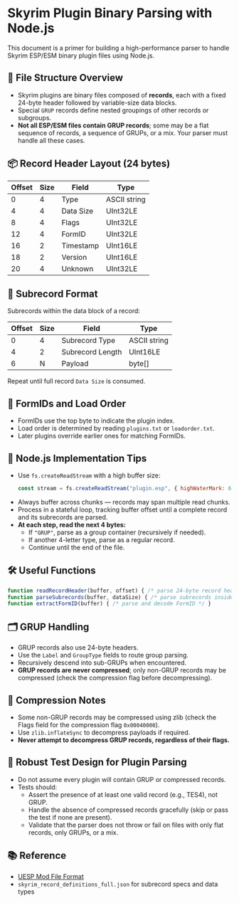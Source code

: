 # Skyrim Plugin Binary Parsing with Node.js

This document is a primer for building a high-performance parser to handle Skyrim ESP/ESM binary plugin files using Node.js.

## 📄 File Structure Overview

- Skyrim plugins are binary files composed of **records**, each with a fixed 24-byte header followed by variable-size data blocks.
- Special `GRUP` records define nested groupings of other records or subgroups.
- **Not all ESP/ESM files contain GRUP records**; some may be a flat sequence of records, a sequence of GRUPs, or a mix. Your parser must handle all these cases.

## 📦 Record Header Layout (24 bytes)

| Offset | Size | Field       | Type         |
|--------|------|-------------|--------------|
| 0      | 4    | Type        | ASCII string |
| 4      | 4    | Data Size   | UInt32LE     |
| 8      | 4    | Flags       | UInt32LE     |
| 12     | 4    | FormID      | UInt32LE     |
| 16     | 2    | Timestamp   | UInt16LE     |
| 18     | 2    | Version     | UInt16LE     |
| 20     | 4    | Unknown     | UInt32LE     |

## 🔁 Subrecord Format

Subrecords within the data block of a record:

| Offset | Size | Field            | Type         |
|--------|------|------------------|--------------|
| 0      | 4    | Subrecord Type   | ASCII string |
| 4      | 2    | Subrecord Length | UInt16LE     |
| 6      | N    | Payload          | byte[]       |

Repeat until full record `Data Size` is consumed.

## 🔢 FormIDs and Load Order

- FormIDs use the top byte to indicate the plugin index.
- Load order is determined by reading `plugins.txt` or `loadorder.txt`.
- Later plugins override earlier ones for matching FormIDs.

## 🧠 Node.js Implementation Tips

- Use `fs.createReadStream` with a high buffer size:
  ```js
  const stream = fs.createReadStream("plugin.esp", { highWaterMark: 65536 });
  ```
- Always buffer across chunks — records may span multiple read chunks.
- Process in a stateful loop, tracking buffer offset until a complete record and its subrecords are parsed.
- **At each step, read the next 4 bytes:**
  - If `"GRUP"`, parse as a group container (recursively if needed).
  - If another 4-letter type, parse as a regular record.
  - Continue until the end of the file.

## 🛠️ Useful Functions

```js
function readRecordHeader(buffer, offset) { /* parse 24-byte record header */ }
function parseSubrecords(buffer, dataSize) { /* parse subrecords inside a record */ }
function extractFormID(buffer) { /* parse and decode FormID */ }
```

## 🗂️ GRUP Handling

- GRUP records also use 24-byte headers.
- Use the `Label` and `GroupType` fields to route group parsing.
- Recursively descend into sub-GRUPs when encountered.
- **GRUP records are never compressed**; only non-GRUP records may be compressed (check the compression flag before decompressing).

## 🧩 Compression Notes

- Some non-GRUP records may be compressed using zlib (check the Flags field for the compression flag `0x00040000`).
- Use `zlib.inflateSync` to decompress payloads if required.
- **Never attempt to decompress GRUP records, regardless of their flags.**

## 🧪 Robust Test Design for Plugin Parsing

- Do not assume every plugin will contain GRUP or compressed records.
- Tests should:
  - Assert the presence of at least one valid record (e.g., TES4), not GRUP.
  - Handle the absence of compressed records gracefully (skip or pass the test if none are present).
  - Validate that the parser does not throw or fail on files with only flat records, only GRUPs, or a mix.

## 📚 Reference

- [UESP Mod File Format](https://en.uesp.net/wiki/Skyrim_Mod:Mod_File_Format)
- `skyrim_record_definitions_full.json` for subrecord specs and data types

